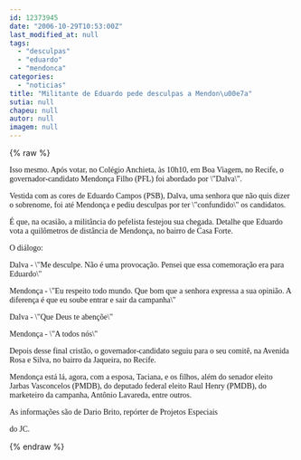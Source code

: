 ```yaml
---
id: 12373945
date: "2006-10-29T10:53:00Z"
last_modified_at: null
tags:
  - "desculpas"
  - "eduardo"
  - "mendonca"
categories:
  - "noticias"
title: "Militante de Eduardo pede desculpas a Mendon\u00e7a"
sutia: null
chapeu: null
autor: null
imagem: null
---
```

{% raw %}
<p><P><FONT face=Verdana>Isso mesmo. Após votar, no Colégio Anchieta, às 10h10, em Boa Viagem, no Recife, o governador-candidato Mendonça Filho (PFL) foi abordado por \"Dalva\".</FONT></P></p>
<p><P><FONT face=Verdana>Vestida&nbsp;com as cores de Eduardo Campos (PSB), Dalva, uma senhora que não quis dizer o sobrenome,&nbsp;foi até Mendonça e pediu desculpas por ter&nbsp;\"confundido\" os candidatos. </FONT></P></p>
<p><P><FONT face=Verdana>É que, na ocasião, a militância do pefelista festejou sua chegada. Detalhe que Eduardo vota a quilômetros de distância de Mendonça, no bairro&nbsp;de Casa Forte.</FONT></P></p>
<p><P><FONT face=Verdana>O diálogo:</FONT></P></p>
<p><P><FONT face=Verdana>Dalva - \"Me desculpe. Não é uma provocação. Pensei que essa comemoração era para Eduardo\"&nbsp;&nbsp;</FONT></P></p>
<p><P><FONT face=Verdana>Mendonça - \"Eu respeito todo mundo.&nbsp;Que bom que a senhora expressa a sua opinião. A diferença é que eu soube entrar e sair da campanha\"</FONT></P></p>
<p><P><FONT face=Verdana>Dalva - \"Que Deus te abençõe\"</FONT></P></p>
<p><P><FONT face=Verdana>Mendonça - \"A todos nós\"</FONT></P></p>
<p><P><FONT face=Verdana>Depois desse final cristão,&nbsp;o governador-candidato&nbsp;seguiu para o seu comitê, na Avenida Rosa e Silva, no bairro da Jaqueira, no Recife.</FONT></P></p>
<p><P><FONT face=Verdana>Mendonça&nbsp;está lá, agora, com a esposa, Taciana, e os filhos, além do senador eleito Jarbas Vasconcelos (PMDB), do deputado federal eleito Raul Henry (PMDB), do marketeiro da campanha, Antônio Lavareda, entre outros.</FONT></P></p>
<p><P><FONT face=Verdana>As informações são de&nbsp;Dario Brito, repórter de Projetos Especiais</p>
<p> do JC. &nbsp;</FONT></P> </p>
{% endraw %}